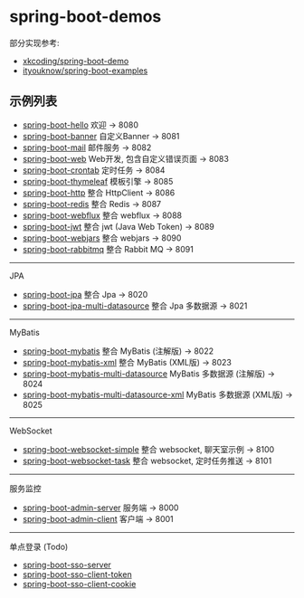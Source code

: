 # spring-boot-demos

部分实现参考:

- [xkcoding/spring-boot-demo](https://github.com/xkcoding/spring-boot-demo)
- [ityouknow/spring-boot-examples](https://gitee.com/ityouknow/spring-boot-examples)

## 示例列表

- [spring-boot-hello]() 欢迎  ->  8080
- [spring-boot-banner]() 自定义Banner  ->  8081
- [spring-boot-mail]() 邮件服务  ->  8082
- [spring-boot-web]() Web开发, 包含自定义错误页面  ->  8083
- [spring-boot-crontab]() 定时任务  ->  8084
- [spring-boot-thymeleaf]() 模板引擎  ->  8085
- [spring-boot-http]() 整合 HttpClient  ->  8086
- [spring-boot-redis]() 整合 Redis  ->  8087
- [spring-boot-webflux]() 整合 webflux  ->  8088
- [spring-boot-jwt]() 整合 jwt (Java Web Token)  ->  8089
- [spring-boot-webjars]() 整合 webjars  ->  8090
- [spring-boot-rabbitmq]() 整合 Rabbit MQ  -> 8091

---

JPA

- [spring-boot-jpa]() 整合 Jpa  ->  8020
- [spring-boot-jpa-multi-datasource]() 整合 Jpa 多数据源  ->  8021

---

MyBatis

- [spring-boot-mybatis]() 整合 MyBatis (注解版) ->  8022
- [spring-boot-mybatis-xml]() 整合 MyBatis (XML版)  ->  8023
- [spring-boot-mybatis-multi-datasource]() MyBatis 多数据源 (注解版)  ->  8024
- [spring-boot-mybatis-multi-datasource-xml]() MyBatis 多数据源 (XML版)  ->  8025

---

WebSocket

- [spring-boot-websocket-simple]() 整合 websocket, 聊天室示例  -> 8100
- [spring-boot-websocket-task]() 整合 websocket, 定时任务推送  -> 8101

---

服务监控

- [spring-boot-admin-server]() 服务端  ->  8000
- [spring-boot-admin-client]() 客户端  ->  8001

---

单点登录 (Todo)

- [spring-boot-sso-server]()
- [spring-boot-sso-client-token]()
- [spring-boot-sso-client-cookie]()
